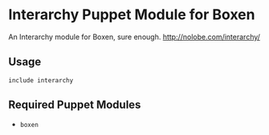 # Interarchy Puppet Module for Boxen

An Interarchy module for Boxen, sure enough.
http://nolobe.com/interarchy/

## Usage

```puppet
include interarchy
```

## Required Puppet Modules

* `boxen`
